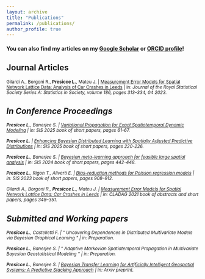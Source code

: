 ```yaml
---
layout: archive
title: "Publications"
permalink: /publications/
author_profile: true
---
```


#### You can also find my articles on my [Google Scholar](https://scholar.google.com/citations?user=ib6pbCMAAAAJ&hl=it) or [ORCID profile](https://orcid.org/0009-0005-7062-3523)!

## Journal Articles

<sub>Gilardi A., Borgoni R., <b>Presicce L.</b>, Mateu J. | [Measurement Error Models for Spatial Network Lattice Data: Analysis of Car Crashes in Leeds](https://academic.oup.com/jrsssa/advance-article/doi/10.1093/jrsssa/qnad057/7146735?login=true) | in: <i>Journal of the Royal Statistical Society Series A: Statistics in Society<i/>, volume 186, pages 313–334, 04 2023.


## In Conference Proceedings

<sub><b>Presicce L.</b>, Banerjee S. | [Variational Propagation for Exact Spatiotemporal Dynamic Modeling](https://link.springer.com/book/10.1007/978-3-031-96736-8) | in: <i>SIS 2025 book of short papers<i/>, pages 61-67.

<sub><b>Presicce L.</b> | [Enhancing Bayesian Distributed Learning with Spatially Adjusted Predictive Distributions](https://link.springer.com/book/10.1007/978-3-031-96033-8) | in: <i>SIS 2025 book of short papers<i/>, pages 220-226.

<sub><b>Presicce L.</b>, Banerjee S. | [Bayesian meta-learning approach for feasible large spatial analysis](https://link.springer.com/book/10.1007/978-3-031-64447-4?sap-outbound-id=C6CAB5AD6906071C6910BF76E852E32CE5C429EB&utm_source=standard&utm_medium=email&utm_campaign=000_LAN36_0000019083_Book%20author%20congrats%20NEW&utm_content=EN_34155_20250125&mkt-key=7BC445286B551EDFB686D1785C19057B) | in: <i>SIS 2024 book of short papers<i/>, pages 442-448.

<sub><b>Presicce L.</b>, Rigon T., Aliverti E. | [Bias-reduction methods for Poisson regression models](https://it.pearson.com/content/dam/region-core/italy/pearson-italy/pdf/Docenti/Universit%C3%A0/bozza-book-compresso.pdf) | in: <i>SIS 2023 book of short papers<i/>, pages 908–912.

<sub>Gilardi A., Borgoni R., <b>Presicce L.</b>, Mateu J. | [Measurement Error Models for Spatial Network Lattice Data: Car Crashes in Leeds](https://media.fupress.com/files/pdf/24/7254/19407) | in: <i>CLADAG 2021 book of abstracts and short papers<i/>, pages 348–351.


## Submitted and Working papers

<sub><b>Presicce L.</b>, Castelletti F. | &quot; Uncovering Dependences in Distributed Multivariate Models via Bayesian Graphical Learning &quot; | in: <i>Preparation<i/>.

<sub><b>Presicce L.</b>, Banerjee S. | &quot; Adaptive Markovian Spatiotemporal Propagation in Multivariate Bayesian Geostatistical Modeling &quot; | in: <i>Preparation<i/>.

<sub><b>Presicce L.</b>, Banerjee S. | [Bayesian Transfer Learning for Artificially Intelligent Geospatial Systems: A Predictive Stacking Approach](https://arxiv.org/abs/2410.09504) | in: <i>Arxiv preprint<i/>.


<!---

<sub><b>Presicce L.</b>, Banerjee S. &quot; Stacking of exact Bayesian models for multivariate spatial data&quot; | in: <i>Arxiv preprint<i/>.
<sub><b>Presicce L.</b>, Banerjee S. &quot; Accelerated meta-kriging for massive spatial datasets &quot; | in: <i>BAYSM 2024<i/>.

--->
<!---  
## Journal Articles

<sub>Gilardi A., Borgoni R., <b>Presicce L.</b>, Mateu J. | &quot; Measurement Error Models for Spatial Network Lattice Data: Analysis of Car Crashes in Leeds &quot; | in: <i>Journal of the Royal Statistical Society Series A: Statistics in Society<i/>, volume 186, pages 313–334, 04 2023. | [download paper here](https://academic.oup.com/jrsssa/advance-article/doi/10.1093/jrsssa/qnad057/7146735?login=true)


## In Conference Proceedings

<sub><b>Presicce L.</b>, Banerjee S. | &quot; Variational Propagation for Exact Spatiotemporal Dynamic Modeling &quot; | in: <i>SIS 2025 book of short papers<i/>, pages 61-67. | [download paper here](https://link.springer.com/book/10.1007/978-3-031-96736-8)

<sub><b>Presicce L.</b> | &quot; Enhancing Bayesian Distributed Learning with Spatially Adjusted Predictive Distributions &quot; | in: <i>SIS 2025 book of short papers<i/>, pages 220-226. | [download paper here](https://link.springer.com/book/10.1007/978-3-031-96033-8)

<sub><b>Presicce L.</b>, Banerjee S. | &quot; Bayesian meta-learning approach for feasible large spatial analysis &quot; | in: <i>SIS 2024 book of short papers<i/>, pages 442-448. | [download paper here](https://link.springer.com/book/10.1007/978-3-031-64447-4?sap-outbound-id=C6CAB5AD6906071C6910BF76E852E32CE5C429EB&utm_source=standard&utm_medium=email&utm_campaign=000_LAN36_0000019083_Book%20author%20congrats%20NEW&utm_content=EN_34155_20250125&mkt-key=7BC445286B551EDFB686D1785C19057B)

<sub><b>Presicce L.</b>, Rigon T., Aliverti E. | &quot;Bias-reduction methods for Poisson regression models&quot; | in: <i>SIS 2023 book of short papers<i/>, pages 908–912.  | [download paper here](https://it.pearson.com/content/dam/region-core/italy/pearson-italy/pdf/Docenti/Universit%C3%A0/bozza-book-compresso.pdf)

<sub>Gilardi A., Borgoni R., <b>Presicce L.</b>, Mateu J. | &quot; Measurement Error Models for Spatial Network Lattice Data: Car Crashes in Leeds&quot; | in: <i>CLADAG 2021 book of abstracts and short papers<i/>, pages 348–351. | [download paper here](https://media.fupress.com/files/pdf/24/7254/19407)


## Submitted and Working papers

<sub><b>Presicce L.</b>, Castelletti F. | &quot; Uncovering Dependences in Distributed Multivariate Models via Bayesian Graphical Learning &quot; | in: <i>Preparation<i/>.

<sub><b>Presicce L.</b>, Banerjee S. | &quot; Adaptive Markovian Spatiotemporal Propagation in Multivariate Bayesian Geostatistical Modeling &quot; | in: <i>Preparation<i/>.

<sub><b>Presicce L.</b>, Banerjee S. | &quot; Bayesian Transfer Learning for Artificially Intelligent Geospatial Systems: A Predictive Stacking Approach &quot; | in: <i>Arxiv preprint<i/>. | [download paper here](https://arxiv.org/abs/2410.09504)

--->


<!---  
[paper](https://www.aclweb.org/anthology/2021.hackashop-1.19.pdf) |
[slides](https://myrthereuver.github.io/talks/Slides_ArgMiningstance.pdf)  |
[poster](https://myrthereuver.github.io/talks/MattisReuver_HackathonReport%20(6).pdf) |
[code/demo](https://github.com/myrthereuver/Hackathon_MediaComments/blob/main/Hackathon_comments_script.ipynb)</sub>
--->

